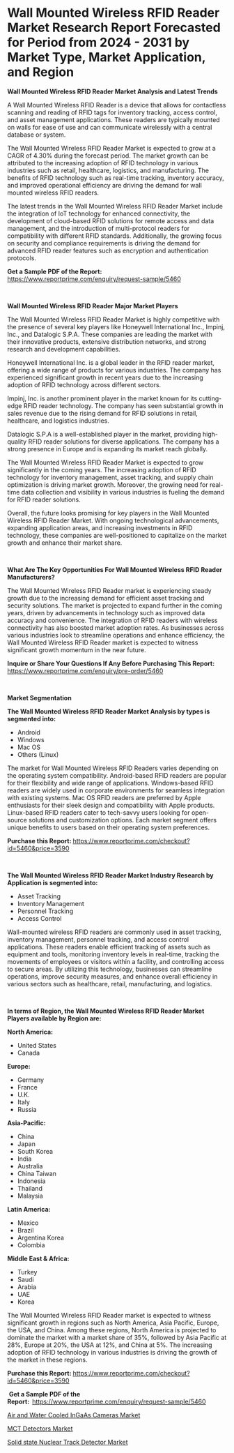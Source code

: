 <p><h1>Wall Mounted Wireless RFID Reader Market Research Report Forecasted for Period from 2024 -  2031 by Market Type, Market Application, and Region</h1></p><p><strong>Wall Mounted Wireless RFID Reader Market Analysis and Latest Trends</strong></p>
<p><p>A Wall Mounted Wireless RFID Reader is a device that allows for contactless scanning and reading of RFID tags for inventory tracking, access control, and asset management applications. These readers are typically mounted on walls for ease of use and can communicate wirelessly with a central database or system.</p><p>The Wall Mounted Wireless RFID Reader Market is expected to grow at a CAGR of 4.30% during the forecast period. The market growth can be attributed to the increasing adoption of RFID technology in various industries such as retail, healthcare, logistics, and manufacturing. The benefits of RFID technology such as real-time tracking, inventory accuracy, and improved operational efficiency are driving the demand for wall mounted wireless RFID readers.</p><p>The latest trends in the Wall Mounted Wireless RFID Reader Market include the integration of IoT technology for enhanced connectivity, the development of cloud-based RFID solutions for remote access and data management, and the introduction of multi-protocol readers for compatibility with different RFID standards. Additionally, the growing focus on security and compliance requirements is driving the demand for advanced RFID reader features such as encryption and authentication protocols.</p></p>
<p><strong>Get a Sample PDF of the Report:&nbsp;</strong> <a href="https://www.reportprime.com/enquiry/request-sample/5460">https://www.reportprime.com/enquiry/request-sample/5460</a></p>
<p>&nbsp;</p>
<p><strong>Wall Mounted Wireless RFID Reader Major Market Players</strong></p>
<p><p>The Wall Mounted Wireless RFID Reader Market is highly competitive with the presence of several key players like Honeywell International Inc., Impinj, Inc., and Datalogic S.P.A. These companies are leading the market with their innovative products, extensive distribution networks, and strong research and development capabilities.</p><p>Honeywell International Inc. is a global leader in the RFID reader market, offering a wide range of products for various industries. The company has experienced significant growth in recent years due to the increasing adoption of RFID technology across different sectors. </p><p>Impinj, Inc. is another prominent player in the market known for its cutting-edge RFID reader technology. The company has seen substantial growth in sales revenue due to the rising demand for RFID solutions in retail, healthcare, and logistics industries. </p><p>Datalogic S.P.A is a well-established player in the market, providing high-quality RFID reader solutions for diverse applications. The company has a strong presence in Europe and is expanding its market reach globally.</p><p>The Wall Mounted Wireless RFID Reader Market is expected to grow significantly in the coming years. The increasing adoption of RFID technology for inventory management, asset tracking, and supply chain optimization is driving market growth. Moreover, the growing need for real-time data collection and visibility in various industries is fueling the demand for RFID reader solutions.</p><p>Overall, the future looks promising for key players in the Wall Mounted Wireless RFID Reader Market. With ongoing technological advancements, expanding application areas, and increasing investments in RFID technology, these companies are well-positioned to capitalize on the market growth and enhance their market share.</p></p>
<p>&nbsp;</p>
<p><strong>What Are The Key Opportunities For Wall Mounted Wireless RFID Reader Manufacturers?</strong></p>
<p><p>The Wall Mounted Wireless RFID Reader market is experiencing steady growth due to the increasing demand for efficient asset tracking and security solutions. The market is projected to expand further in the coming years, driven by advancements in technology such as improved data accuracy and convenience. The integration of RFID readers with wireless connectivity has also boosted market adoption rates. As businesses across various industries look to streamline operations and enhance efficiency, the Wall Mounted Wireless RFID Reader market is expected to witness significant growth momentum in the near future.</p></p>
<p><strong>Inquire or Share Your Questions If Any Before Purchasing This Report:</strong> <a href="https://www.reportprime.com/enquiry/pre-order/5460">https://www.reportprime.com/enquiry/pre-order/5460</a></p>
<p>&nbsp;</p>
<p><strong>Market Segmentation</strong></p>
<p><strong>The Wall Mounted Wireless RFID Reader Market Analysis by types is segmented into:</strong></p>
<p><ul><li>Android</li><li>Windows</li><li>Mac OS</li><li>Others (Linux)</li></ul></p>
<p><p>The market for Wall Mounted Wireless RFID Readers varies depending on the operating system compatibility. Android-based RFID readers are popular for their flexibility and wide range of applications. Windows-based RFID readers are widely used in corporate environments for seamless integration with existing systems. Mac OS RFID readers are preferred by Apple enthusiasts for their sleek design and compatibility with Apple products. Linux-based RFID readers cater to tech-savvy users looking for open-source solutions and customization options. Each market segment offers unique benefits to users based on their operating system preferences.</p></p>
<p><strong>Purchase this Report:&nbsp;</strong><a href="https://www.reportprime.com/checkout?id=5460&price=3590">https://www.reportprime.com/checkout?id=5460&price=3590</a></p>
<p>&nbsp;</p>
<p><strong>The Wall Mounted Wireless RFID Reader Market Industry Research by Application is segmented into:</strong></p>
<p><ul><li>Asset Tracking</li><li>Inventory Management</li><li>Personnel Tracking</li><li>Access Control</li></ul></p>
<p><p>Wall-mounted wireless RFID readers are commonly used in asset tracking, inventory management, personnel tracking, and access control applications. These readers enable efficient tracking of assets such as equipment and tools, monitoring inventory levels in real-time, tracking the movements of employees or visitors within a facility, and controlling access to secure areas. By utilizing this technology, businesses can streamline operations, improve security measures, and enhance overall efficiency in various sectors such as healthcare, retail, manufacturing, and logistics.</p></p>
<p>&nbsp;</p>
<p><strong>In terms of Region, the Wall Mounted Wireless RFID Reader Market Players available by Region are:</strong></p>
<p>
    <p> <strong> North America: </strong>
        <ul>
            <li>United States</li>
            <li>Canada</li>
        </ul>
        </p> 
    <p> <strong> Europe: </strong>
        <ul>
            <li>Germany</li>
            <li>France</li>
            <li>U.K.</li>
            <li>Italy</li>
            <li>Russia</li>
        </ul>
        </p> 
    <p> <strong> Asia-Pacific: </strong>
        <ul>
            <li>China</li>
            <li>Japan</li>
            <li>South Korea</li>
            <li>India</li>
            <li>Australia</li>
            <li>China Taiwan</li>
            <li>Indonesia</li>
            <li>Thailand</li>
            <li>Malaysia</li>
        </ul>
        </p> 
    <p> <strong> Latin America: </strong>
        <ul>
            <li>Mexico</li>
            <li>Brazil</li>
            <li>Argentina Korea</li>
            <li>Colombia</li>
        </ul>
        </p> 
    <p> <strong> Middle East & Africa: </strong>
        <ul>
            <li>Turkey</li>
            <li>Saudi</li>
            <li>Arabia</li>
            <li>UAE</li>
            <li>Korea</li>
        </ul>
    </p>
    </p>
<p><p>The Wall Mounted Wireless RFID Reader market is expected to witness significant growth in regions such as North America, Asia Pacific, Europe, the USA, and China. Among these regions, North America is projected to dominate the market with a market share of 35%, followed by Asia Pacific at 28%, Europe at 20%, the USA at 12%, and China at 5%. The increasing adoption of RFID technology in various industries is driving the growth of the market in these regions.</p></p>
<p><strong>Purchase this Report: </strong><a href="https://www.reportprime.com/checkout?id=5460&price=3590">https://www.reportprime.com/checkout?id=5460&price=3590</a></p>
<p>&nbsp;<strong>Get a Sample PDF of the Report:&nbsp;&nbsp;</strong><a href="https://www.reportprime.com/enquiry/request-sample/5460">https://www.reportprime.com/enquiry/request-sample/5460</a></p>
<p><strong></strong></p>
<p><p><a href="https://github.com/kufem1/Market-Research-Report-List-2/blob/main/air-and-water-cooled-ingaas-cameras-market.md">Air and Water Cooled InGaAs Cameras Market</a></p><p><a href="https://github.com/nathandecarvalho/Market-Research-Report-List-2/blob/main/mct-detectors-market.md">MCT Detectors Market</a></p><p><a href="https://github.com/kosella/Market-Research-Report-List-2/blob/main/solid-state-nuclear-track-detector-market.md">Solid state Nuclear Track Detector Market</a></p></p>